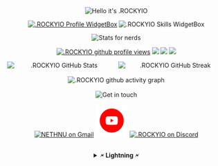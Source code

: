 
<div align = "center">

<img src="https://readme-typing-svg.demolab.com?font=Poppins&pause=1000&duration=4000&color=00ff99&center=true&width=435&repeat=false&lines=%22Hello+there!+%F0%9F%91%8B%F0%9F%8F%BB%22;%22I'm+.ROCKYIO!%22;%22Welcome+to+my+profile!%22" alt="Hello it's .ROCKYIO" />

<a href="https://github.com/NETHNU"><img src="https://github-widgetbox.vercel.app/api/profile?username=NETHNU&amp;theme=darkmode&amp;data=followers,repositories,stars,commits" alt=".ROCKYIO Profile WidgetBox"></a>
<img src="https://github-widgetbox.vercel.app/api/skills?languages=c,lua,js,ts,linux,react,bash&amp;theme=darkmode" alt=".ROCKYIO Skills WidgetBox">

<img src="https://readme-typing-svg.demolab.com?font=Poppins&pause=1000&duration=4000&color=00ff99&center=true&width=435&repeat=false&lines=%F0%9F%93%88+Stats+for+nerds+%F0%9F%93%88" alt="Stats for nerds" />

<a href="https://www.github.com/NETHNU"><img src="https://komarev.com/ghpvc/?username=NETHNU&style=for-the-badge&color=161c1c&label=👁+PROFILE+VIEWS" alt=".ROCKYIO github profile views" /></a>
<a href="https://www.linux.org"><img src="https://img.shields.io/badge/OS-Linux-e06c75?style=for-the-badge&logoColor=00ff99&logo=linux&color=161c1c" /></a>
<a href="https://www.microsoft.com/en-us/windows"><img src="https://img.shields.io/badge/OS-Windows-56b6c2?style=for-the-badge&logo=arch-linux&logoColor=00ff99&color=161c1c" /></a>
<a href="https://code.visualstudio.com/"><img src="https://img.shields.io/badge/VM-visual%20studio-56b6c2?style=for-the-badge&logo=arch-linux&logoColor=00ff99&color=161c1c" /></a>

<div style="display:flex;">
<img width="49%" src="https://github-readme-stats.vercel.app/api?username=NETHNU&show_icons=true&theme=dark&bg_color=161c1c&hide_border=true&icon_color=00ff99&title_color=00ff99&border_radius=16" alt=".ROCKYIO GitHub Stats">
<span style="display:inline-block;width:2%"></span>
<img width="49%" src="https://streak-stats.demolab.com/?user=NETHNU&theme=dark&background=161c1c&hide_border=true&border_radius=16&ring=00ff99&fire=00ff99&currStreakLabel=00ff99" alt=".ROCKYIO GitHub Streak">
</div>
<br>

<img src="https://github-readme-activity-graph.cyclic.app/graph?username=.ROCKYIO&amp;theme=xcode&amp;bg_color=161c1c&amp;point=00ff99&amp;line=caf0ff&amp;color=e4e6eb&amp;title_color=e4e6eb&amp;hide_border=true&amp;radius=16" alt=".ROCKYIO github activity graph">

<br>
<br>

<img src="https://readme-typing-svg.demolab.com?font=Poppins&pause=1000&duration=4000&color=00ff99&center=true&width=435&repeat=false&lines=%F0%9F%A4%9D+Get+in+touch!+%F0%9F%A4%9D" alt="Get in touch" />

<a href="mailto:rockyio207@gmail.com"><img width="75" src="https://media4.giphy.com/media/mHzd6Y8fz1pW1JcfXR/200w.webp?cid=ecf05e47hsrlbsl1zm0w72gijhzk11tg0djsf119lcejgz2w&ep=v1_stickers_search&rid=200w.webp&ct=s" alt="NETHNU on Gmail"></a>
<a href="https://www.youtube.com/channel/UCwHAxo0mGMu8ypa-kOgnv7g"><img width="75" src="https://raw.githubusercontent.com/NETHNU/NETHNU/main/image/youtube.gif" alt=".ROCKYIO on Youtube"></a>
<a href=https://discord.com/users/949908099047768134><img width="75" src="https://user-images.githubusercontent.com/74038190/235294015-47144047-25ab-417c-af1b-6746820a20ff.gif" alt=".ROCKYIO on Discord"></a>

<br>



<details><summary><strong>🗲 Lightning 🗲</strong></summary>
<br>
<strong><a href="https://getalby.com/p/ROCKYIO">rockyio207@gmail.com</a></strong> 
<br>
</details>

<br>
<br>

<img src="https://user-images.githubusercontent.com/74038190/212744287-14f66c13-5458-40dc-9244-8ff533fc8f4a.gif" alt="">

<br>
<br>

</a>

</div>
